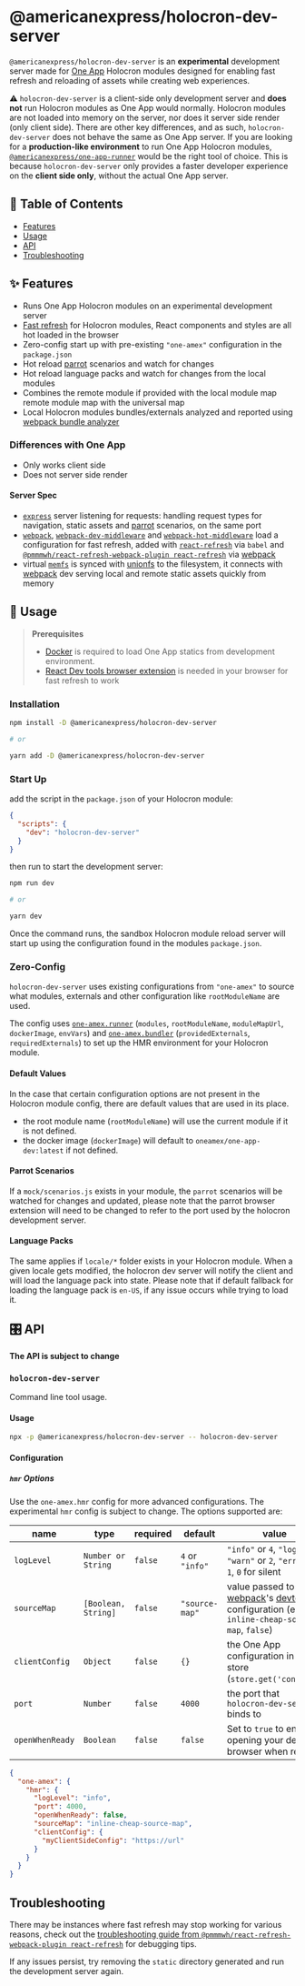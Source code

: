 [one-app-dev]: https://hub.docker.com/r/oneamex/one-app-dev
[parrot]: https://github.com/americanexpress/parrot
[one app]: https://github.com/americanexpress/one-app
[one-app-bundler]: https://github.com/americanexpress/one-app-cli/tree/main/packages/one-app-bundler
[dll-plugin]: https://webpack.js.org/plugins/dll-plugin/
[providedexternals--requiredexternals]: https://github.com/americanexpress/one-app-cli/tree/main/packages/one-app-bundler#providedexternals--requiredexternals
[one-app-runner]: https://github.com/americanexpress/one-app-cli/tree/main/packages/one-app-runner
[express]: https://github.com/expressjs/express
[memfs]: https://github.com/streamich/memfs
[webpack]: https://github.com/webpack/webpack
[webpack-dev-middleware]: https://github.com/webpack/webpack-dev-middleware
[webpack-hot-middleware]: https://github.com/webpack-contrib/webpack-hot-middleware
[webpack bundle analyzer]: https://github.com/webpack-contrib/webpack-bundle-analyzer
[react-refresh-webpack-plugin]: https://github.com/pmmmwh/react-refresh-webpack-plugin
[react-refresh]: https://github.com/facebook/react/tree/master/packages/react-refresh
[react-refresh-troubleshooting]: https://github.com/pmmmwh/react-refresh-webpack-plugin/blob/main/docs/TROUBLESHOOTING.md
[docker]: https://www.docker.com/
[react dev tools extension]: https://reactjs.org/blog/2019/08/15/new-react-devtools.html
[esbuild-loader]: https://github.com/privatenumber/esbuild-loader
[devtool]: https://webpack.js.org/configuration/devtool/
[unionfs]: https://github.com/streamich/unionfs

# @americanexpress/holocron-dev-server

`@americanexpress/holocron-dev-server` is an **experimental** development server
made for [One App][one app] Holocron modules designed for enabling fast refresh and reloading of assets
while creating web experiences.

⚠️ `holocron-dev-server` is a client-side only development server and **does not** run Holocron modules
as One App would normally. Holocron modules are not loaded into memory on the server, nor does it
server side render (only client side). There are other key differences, and as such, `holocron-dev-server`
does not behave the same as One App server.
If you are looking for a **production-like environment**
to run One App Holocron modules, [`@americanexpress/one-app-runner`][one-app-runner]
would be the right tool of choice. This is because `holocron-dev-server` only
provides a faster developer experience on the **client side only**, without the actual One App server.

## 📖 Table of Contents

- [Features](#-features)
- [Usage](#-usage)
- [API](#%EF%B8%8F-api)
- [Troubleshooting](#-troubleshooting)

## ✨ Features

- Runs One App Holocron modules on an experimental development server
- [Fast refresh][react-refresh] for Holocron modules, React components and styles are all hot loaded in the browser
- Zero-config start up with pre-existing `"one-amex"` configuration in the `package.json`
- Hot reload [parrot][parrot] scenarios and watch for changes
- Hot reload language packs and watch for changes from the local modules
- Combines the remote module if provided with the local module map
  remote module map with the universal map
- Local Holocron modules bundles/externals analyzed and reported using [webpack bundle analyzer][webpack bundle analyzer]

### Differences with One App

- Only works client side
- Does not server side render

#### Server Spec

- [`express`][express] server listening for requests: handling request types for navigation, static assets and [parrot] scenarios, on the same port
- [`webpack`][webpack], [`webpack-dev-middleware`][webpack-dev-middleware] and [`webpack-hot-middleware`](webpack-hot-middleware) load a configuration for fast refresh, added with [`react-refresh`][react-refresh] via `babel` and [`@pmmmwh/react-refresh-webpack-plugin react-refresh`][react-refresh-webpack-plugin] via [webpack]
- virtual [`memfs`][memfs] is synced with [unionfs] to the filesystem, it connects with [webpack] dev serving local and remote static assets quickly from memory

## 🤹‍ Usage

> **Prerequisites**
>
> - [Docker][docker] is required to load One App statics from development environment.
> - [React Dev tools browser extension][react dev tools extension] is needed in your browser for fast refresh to work

### Installation

```bash
npm install -D @americanexpress/holocron-dev-server

# or

yarn add -D @americanexpress/holocron-dev-server
```

### Start Up

add the script in the `package.json` of your Holocron module:

```json
{
  "scripts": {
    "dev": "holocron-dev-server"
  }
}
```

then run to start the development server:

```bash
npm run dev

# or

yarn dev
```

Once the command runs, the sandbox Holocron module reload server
will start up using the configuration found in the modules `package.json`.

### **Zero-Config**

`holocron-dev-server` uses existing configurations from `"one-amex"`
to source what modules, externals and other configuration like
`rootModuleName` are used.

The config uses [`one-amex.runner`][one-app-runner] (`modules`, `rootModuleName`, `moduleMapUrl`, `dockerImage`, `envVars`)
and [`one-amex.bundler`][one-app-bundler] (`providedExternals`, `requiredExternals`)
to set up the HMR environment for your Holocron module.

#### Default Values

In the case that certain configuration options are not present in the
Holocron module config, there are default values that are used in its place.

- the root module name (`rootModuleName`) will use the current module if it is not defined.
- the docker image (`dockerImage`) will default to `oneamex/one-app-dev:latest` if not defined.

#### **Parrot Scenarios**

If a `mock/scenarios.js` exists in your module,
the `parrot` scenarios will be watched for changes and updated,
please note that the parrot browser extension will need to be changed to refer
to the port used by the holocron development server.

#### **Language Packs**

The same applies if `locale/*` folder exists in your Holocron module.
When a given locale gets modified, the holocron dev server will notify the client
and will load the language pack into state.
Please note that if default fallback for loading the language pack is `en-US`,
if any issue occurs while trying to load it.

## 🎛️ API

**The API is subject to change**

### `holocron-dev-server`

Command line tool usage.

#### Usage

```bash
npx -p @americanexpress/holocron-dev-server -- holocron-dev-server
```

#### Configuration

##### **`hmr` Options**

Use the `one-amex.hmr` config for
more advanced configurations. The experimental `hmr` config is
subject to change. The options supported are:

| name            | type                | required | default        | value                                                                                       |
| --------------- | ------------------- | -------- | -------------- | ------------------------------------------------------------------------------------------- |
| `logLevel`      | `Number or String`         | `false`  | `4` or `"info"`            | `"info"` or `4`, `"log"` or `3`, `"warn"` or `2`, `"error"` or `1`, `0` for silent                  |
| `sourceMap`     | `[Boolean, String]` | `false`  | `"source-map"` | value passed to [webpack]'s [devtool] configuration (eg `inline-cheap-source-map`, `false`) |
| `clientConfig`  | `Object`            | `false`  | `{}`           | the One App configuration in the store (`store.get('config')`)                              |
| `port`          | `Number`            | `false`  | `4000`         | the port that `holocron-dev-server` binds to                                                |
| `openWhenReady` | `Boolean`           | `false`  | `false`        | Set to `true` to enable opening your default browser when ready                             |

```json
{
  "one-amex": {
    "hmr": {
      "logLevel": "info",
      "port": 4000,
      "openWhenReady": false,
      "sourceMap": "inline-cheap-source-map",
      "clientConfig": {
        "myClientSideConfig": "https://url"
      }
    }
  }
}
```

## Troubleshooting

There may be instances where fast refresh may stop working
for various reasons, check out the
[troubleshooting guide from `@pmmmwh/react-refresh-webpack-plugin react-refresh`][react-refresh-troubleshooting]
for debugging tips.

If any issues persist, try removing the `static` directory generated
and run the development server again.
